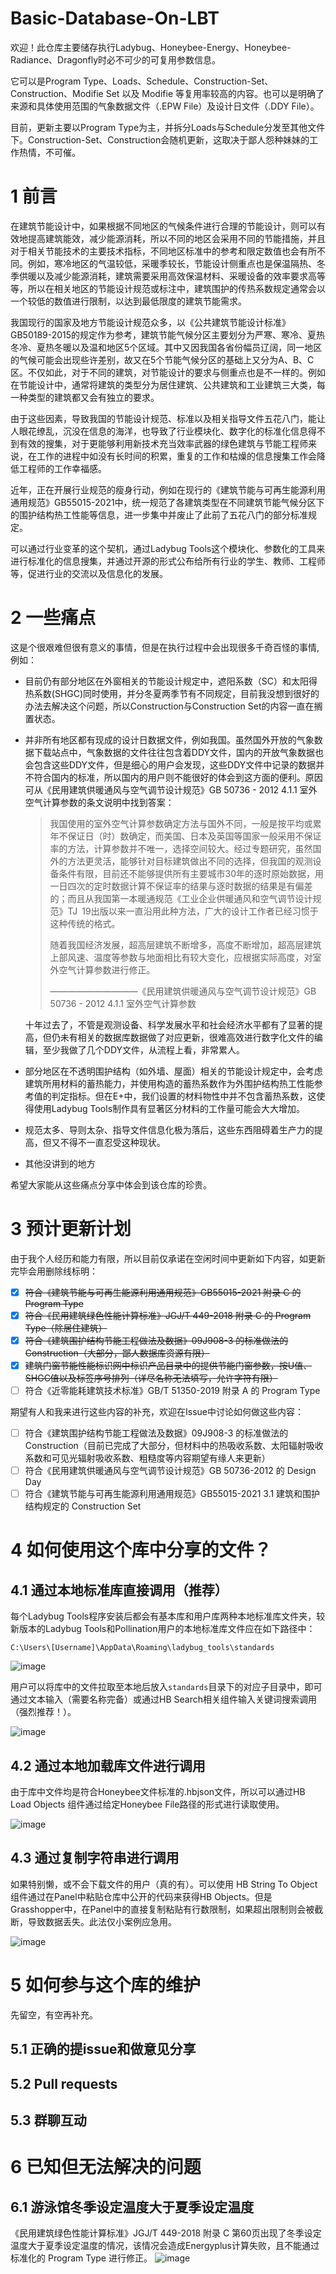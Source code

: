 # Basic-Database-On-LBT

欢迎！此仓库主要储存执行Ladybug、Honeybee-Energy、Honeybee-Radiance、Dragonfly时必不可少的可复用参数信息。  

它可以是Program Type、Loads、Schedule、Construction-Set、Construction、Modifie Set 以及 Modifie 等复用率较高的内容。也可以是明确了来源和具体使用范围的气象数据文件（.EPW File）及设计日文件（.DDY File）。

目前，更新主要以Program Type为主，并拆分Loads与Schedule分发至其他文件下。Construction-Set、Construction会随机更新，这取决于鄙人怨种妹妹的工作热情，不可催。

# 1  前言

在建筑节能设计中，如果根据不同地区的气候条件进行合理的节能设计，则可以有效地提高建筑能效，减少能源消耗，所以不同的地区会采用不同的节能措施，并且对于相关节能技术的主要技术指标，不同地区标准中的参考和限定数值也会有所不同。例如，寒冷地区的气温较低，采暖季较长，节能设计侧重点也是保温隔热、冬季供暖以及减少能源消耗，建筑需要采用高效保温材料、采暖设备的效率要求高等等，所以在相关地区的节能设计规范或标注中，建筑围护的传热系数规定通常会以一个较低的数值进行限制，以达到最低限度的建筑节能需求。

我国现行的国家及地方节能设计规范众多，以《公共建筑节能设计标准》GB50189-2015的规定作为参考，建筑节能气候分区主要划分为严寒、寒冷、夏热冬冷、夏热冬暖以及温和地区5个区域。其中又因我国各省份幅员辽阔，同一地区的气候可能会出现些许差别，故又在5个节能气候分区的基础上又分为A、B、C区。不仅如此，对于不同的建筑，对节能设计的要求与侧重点也是不一样的。例如在节能设计中，通常将建筑的类型分为居住建筑、公共建筑和工业建筑三大类，每一种类型的建筑都又会有独立的要求。

由于这些因素，导致我国的节能设计规范、标准以及相关指导文件五花八门，能让人眼花缭乱，沉没在信息的海洋，也导致了行业模块化、数字化的标准化信息得不到有效的搜集，对于更能够利用新技术充当效率武器的绿色建筑与节能工程师来说，在工作的进程中如没有长时间的积累，重复的工作和枯燥的信息搜集工作会降低工程师的工作幸福感。

近年，正在开展行业规范的瘦身行动，例如在现行的《建筑节能与可再生能源利用通用规范》GB55015-2021中，统一规范了各建筑类型在不同建筑节能气候分区下的围护结构热工性能等信息，进一步集中并废止了此前了五花八门的部分标准规定。

可以通过行业变革的这个契机，通过Ladybug Tools这个模块化、参数化的工具来进行标准化的信息搜集，并通过开源的形式公布给所有行业的学生、教师、工程师等，促进行业的交流以及信息化的发展。

# 2  一些痛点

这是个很艰难但很有意义的事情，但是在执行过程中会出现很多千奇百怪的事情,例如：

- 目前仍有部分地区在外窗相关的节能设计规定中，遮阳系数（SC）和太阳得热系数(SHGC)同时使用，并分冬夏两季节有不同规定，目前我没想到很好的办法去解决这个问题，所以Construction与Construction Set的内容一直在搁置状态。

- 并非所有地区都有现成的设计日数据文件，例如我国。虽然国外开放的气象数据下载站点中，气象数据的文件往往包含着DDY文件，国内的开放气象数据也会包含这些DDY文件，但是细心的用户会发现，这些DDY文件中记录的数据并不符合国内的标准，所以国内的用户则不能很好的体会到这方面的便利。原因可从《民用建筑供暖通风与空气调节设计规范》GB 50736 - 2012 4.1.1 室外空气计算参数的条文说明中找到答案：

  > 我国使用的室外空气计算参数确定方法与国外不同，一般是按平均或累年不保证日（时）数确定，而美国、日本及英国等国家一般采用不保证率的方法，计算参数并不唯一，选择空间较大。经过专题研究，虽然国外的方法更灵活，能够针对目标建筑做出不同的选择，但我国的观测设备条件有限，目前还不能够提供所有主要城市30年的逐时原始数据，用一日四次的定时数据计算不保证率的结果与逐时数据的结果是有偏差的；而且从我国第一本暖通规范《工业企业供暖通风和空气调节设计规范》TJ 19出版以来一直沿用此种方法，广大的设计工作者已经习惯于这种传统的格式。
  >
  > 随着我国经济发展，超高层建筑不断增多，高度不断增加，超高层建筑上部风速、温度等参数与地面相比有较大变化，应根据实际高度，对室外空气计算参数进行修正。
  >
  > ——————————《民用建筑供暖通风与空气调节设计规范》GB 50736 - 2012 4.1.1 室外空气计算参数

  十年过去了，不管是观测设备、科学发展水平和社会经济水平都有了显著的提高，但仍未有相关的数据库数据做了对应更新，很难高效进行数字化文件的编辑，至少我做了几个DDY文件，从流程上看，非常累人。

- 部分地区在不透明围护结构（如外墙、屋面）相关的节能设计规定中，会考虑建筑所用材料的蓄热能力，并使用构造的蓄热系数作为外围护结构热工性能参考值的判定指标。但在E+中，我们设置的材料物性中并不包含蓄热系数，这使得使用Ladybug Tools制作具有显著区分材料的工作量可能会大大增加。
- 规范太多、导则太杂、指导文件信息化极为落后，这些东西阻碍着生产力的提高，但又不得不一直忍受这种现状。
- 其他没讲到的地方

希望大家能从这些痛点分享中体会到该仓库的珍贵。

# 3  预计更新计划

由于我个人经历和能力有限，所以目前仅承诺在空闲时间中更新如下内容，如更新完毕会用删除线标明：

- [x] ~~符合《建筑节能与可再生能源利用通用规范》GB55015-2021 附录 C 的 Program Type~~
- [x] ~~符合《民用建筑绿色性能计算标准》JGJ/T 449-2018 附录 C 的 Program Type（除居住建筑）~~
- [x] ~~符合《建筑围护结构节能工程做法及数据》09J908-3 的标准做法的 Construction（大部分，鄙人数据库资源有限）~~
- [x] ~~建筑门窗节能性能标识网中标识产品目录中的提供节能门窗参数，按U值、SHGC值以及标签序号排列（详尽名称无法填写，允许字符有限）~~
- [ ] 符合《近零能耗建筑技术标准》GB/T 51350-2019 附录 A 的 Program Type

期望有人和我来进行这些内容的补充，欢迎在Issue中讨论如何做这些内容：

- [ ] 符合《建筑围护结构节能工程做法及数据》09J908-3 的标准做法的 Construction（目前已完成了大部分，但材料中的热吸收系数、太阳辐射吸收系数和可见光辐射吸收系数、粗糙度等内容期望有缘人来更新）
- [ ] 符合《民用建筑供暖通风与空气调节设计规范》GB 50736-2012 的 Design Day
- [ ] 符合《建筑节能与可再生能源利用通用规范》GB55015-2021 3.1 建筑和围护结构规定的 Construction Set

# 4  如何使用这个库中分享的文件？

## 4.1  通过本地标准库直接调用（推荐）

每个Ladybug Tools程序安装后都会有基本库和用户库两种本地标准库文件夹，较新版本的Ladybug Tools和Pollination用户的本地标准库文件应在如下路径中：

`C:\Users\[Username]\AppData\Roaming\ladybug_tools\standards`

![image](https://github.com/GudaoStudio/Basic-Database-On-LBT/assets/51848364/5575bb35-3c18-464c-8568-4fbbe2ad30f1)


用户可以将库中的文件拉取至本地后放入`standards`目录下的对应子目录中，即可通过文本输入（需要名称完备）或通过HB Search相关组件输入关键词搜索调用（强烈推荐！）。

![image](https://github.com/GudaoStudio/Basic-Database-On-LBT/assets/51848364/7078bd8e-d510-4358-a0a8-750e723ed97a)


## 4.2  通过本地加载库文件进行调用

由于库中文件均是符合Honeybee文件标准的.hbjson文件，所以可以通过HB Load Objects 组件通过给定Honeybee File路径的形式进行读取使用。

![image](https://github.com/GudaoStudio/Basic-Database-On-LBT/assets/51848364/2d32ee07-8fde-452c-b8c7-0f138e87b5fd)


## 4.3  通过复制字符串进行调用

如果特别懒，或不会下载文件的用户（真的有）。可以使用 HB String To Object 组件通过在Panel中粘贴仓库中公开的代码来获得HB Objects。但是Grasshopper中，在Panel中的直接复制粘贴有行数限制，如果超出限制则会被截断，导致数据丢失。此法仅小案例应急用。

![image](https://github.com/GudaoStudio/Basic-Database-On-LBT/assets/51848364/3822a633-d1a5-43a6-a065-3640575def34)


# 5 如何参与这个库的维护

先留空，有空再补充。

## 5.1  正确的提issue和做意见分享

## 5.2  Pull requests

## 5.3  群聊互动


# 6 已知但无法解决的问题

## 6.1  游泳馆冬季设定温度大于夏季设定温度
《民用建筑绿色性能计算标准》JGJ/T 449-2018 附录 C 第60页出现了冬季设定温度大于夏季设定温度的情况，该情况会造成Energyplus计算失败，且不能通过标准化的 Program Type 进行修正。
![image](https://github.com/GudaoStudio/Basic-Database-On-LBT/assets/51848364/41f6cb7f-9158-4edf-a9a1-337728e95182)
